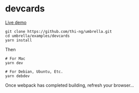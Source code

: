 # devcards

[Live demo](http://demo.thi.ng/umbrella/devcards/)

```
git clone https://github.com/thi-ng/umbrella.git
cd umbrella/examples/devcards
yarn install
```
Then

```
# For Mac
yarn dev

# For Debian, Ubuntu, Etc.
yarn debdev
```

Once webpack has completed building, refresh your browser...
